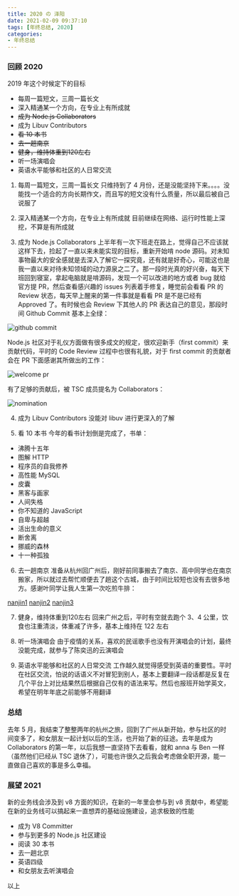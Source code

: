 ```yaml
---
title: 2020 の 泽阳
date: 2021-02-09 09:37:10
tags: [年终总结, 2020]
categories: 
- 年终总结
---
```


### 回顾 2020

2019 年这个时候定下的目标

- 每周一篇短文，三周一篇长文
- 深入精通某一个方向，在专业上有所成就
- ~~成为 Node.js Collaborators~~
- 成为 Libuv Contributors
- ~~看 10 本书~~
- ~~去一趟南京~~
- ~~健身，维持体重到120左右~~
- 听一场演唱会
- 英语水平能够和社区的人日常交流

1. 每周一篇短文，三周一篇长文
只维持到了 4 月份，还是没能坚持下来。。。。没能找一个适合的方向长期作文，而且写的短文没有什么质量，所以最后被自己说服了

2. 深入精通某一个方向，在专业上有所成就
目前继续在网络、运行时性能上深挖，不算是有所成就

3. 成为 Node.js Collaborators
上半年有一次下班走在路上，觉得自己不应该就这样下去，捡起了一直以来未能实现的目标，重新开始啃 node 源码。对未知事物最大的安全感就是去深入了解它一探究竟，还有就是好奇心，可能这也是我一直以来对待未知领域的动力源泉之二了。那一段时光真的好兴奋，每天下班回到寝室，拿起电脑就是啃源码，发现一个可以改进的地方或者 bug 就给官方提 PR，然后查看感兴趣的 issues 列表着手修复，睡觉前会看看 PR 的 Review 状态，每天早上醒来的第一件事就是看看 PR 是不是已经有 Approved 了。有时候也会 Review 下其他人的 PR 表达自己的意见，那段时间 Github Commit 基本上全绿：

![github commit](https://cdn.zhoumq.cn/commit.png)

Node.js 社区对于礼仪方面做有很多成文的规定，很欢迎新手（first commit）来贡献代码，平时的 Code Review 过程中也很有礼貌，对于 first commit 的贡献者会在 PR 下面感谢其所做出的工作：

![welcome pr](https://cdn.zhoumq.cn/welcomepr.png)

有了足够的贡献后，被 TSC 成员提名为 Collaborators：

![nomination](https://cdn.zhoumq.cn/nominat.png)

4. 成为 Libuv Contributors
没能对 libuv 进行更深入的了解

5. 看 10 本书
今年的看书计划倒是完成了，书单：
- 沸腾十五年
- 图解 HTTP
- 程序员的自我修养
- 高性能 MySQL
- 皮囊
- 黑客与画家
- 人间失格
- 你不知道的 JavaScript
- 自卑与超越
- 活出生命的意义
- 断舍离
- 挪威的森林
- 十一种孤独

6. 去一趟南京
准备从杭州回广州后，刚好前同事搬去了南京、高中同学也在南京搬家，所以就过去帮忙顺便去了趟这个古城，由于时间比较短也没有去很多地方。感谢叶同学让我人生第一次吃煎牛排：

[nanjin1](https://cdn.zhoumq.cn/nanjin1.jpeg)
[nanjin2](https://cdn.zhoumq.cn/nanjin2.jpeg)
[nanjin3](https://cdn.zhoumq.cn/nanjin3.jpeg)

7. 健身，维持体重到120左右
回来广州之后，平时有空就去跑个 3、4 公里，饮食也注重清淡，体重减了许多，基本上维持在 122 左右

8. 听一场演唱会
由于疫情的关系，喜欢的民谣歌手也没有开演唱会的计划，最终没能完成，就参与了陈奕迅的云演唱会

9. 英语水平能够和社区的人日常交流
工作越久就觉得感受到英语的重要性。平时在社区交流，怕说的话语义不对冒犯到别人，基本上要翻译一段话都是反复在几个平台上对比结果然后根据自己仅有的语法来写。然后也报班开始学英文，希望在明年年底之前能够不用翻译

### 总结

去年 5 月，我结束了整整两年的杭州之旅，回到了广州从新开始，参与社区的时间变多了，和女朋友一起计划以后的生活，也开始了新的征途。去年是成为 Collaborators 的第一年，以后我想一直坚持下去看看，就和 anna 与 Ben 一样（虽然他们已经从 TSC 退休了），可能也许很久之后我会考虑做全职开源，能一直做自己喜欢的事是多么幸福。

### 展望 2021

新的业务线会涉及到 v8 方面的知识，在新的一年里会参与到 v8 贡献中，希望能在新的业务线可以搞起来一直想弄的基础设施建设，追求极致的性能

- 成为 V8 Committer
- 参与到更多的 Node.js 社区建设
- 阅读 30 本书
- 去一趟北京
- 英语四级
- 和女朋友去听演唱会

以上



